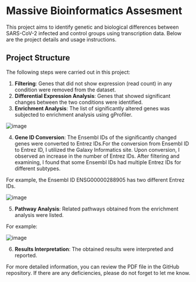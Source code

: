 # Massive Bioinformatics Assesment

This project aims to identify genetic and biological differences between SARS-CoV-2 infected and control groups using transcription data. Below are the project details and usage instructions.

## Project Structure

The following steps were carried out in this project:
1. **Filtering**: Genes that did not show expression (read count) in any condition were removed from the dataset.
2. **Differential Expression Analysis**: Genes that showed significant changes between the two conditions were identified.
3. **Enrichment Analysis**: The list of significantly altered genes was subjected to enrichment analysis using gProfiler.

![image](https://github.com/user-attachments/assets/164184c3-9e98-4153-b156-36d4574d16e3)

4. **Gene ID Conversion**: The Ensembl IDs of the significantly changed genes were converted to Entrez IDs.For the conversion from Ensembl ID to Entrez ID, I utilized the Galaxy Informatics site. Upon conversion, I observed an increase in the number of Entrez IDs. After filtering and examining, I found that some Ensembl IDs had multiple Entrez IDs for different subtypes.

For example, the Ensembl ID ENSG00000288905 has two different Entrez IDs.

![image](https://github.com/user-attachments/assets/fb69769a-c12b-4762-8905-097fefc9da2f)

5. **Pathway Analysis**: Related pathways obtained from the enrichment analysis were listed.

For example:

![image](https://github.com/user-attachments/assets/f0b364cd-2f0b-47d9-8fcc-38c877bdecd9)

6. **Results Interpretation**: The obtained results were interpreted and reported.

For more detailed information, you can review the PDF file in the GitHub repository. If there are any deficiencies, please do not forget to let me know.


